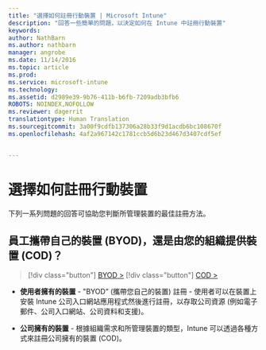 ```yaml
---
title: "選擇如何註冊行動裝置 | Microsoft Intune"
description: "回答一些簡單的問題，以決定如何在 Intune 中註冊行動裝置"
keywords: 
author: NathBarn
ms.author: nathbarn
manager: angrobe
ms.date: 11/14/2016
ms.topic: article
ms.prod: 
ms.service: microsoft-intune
ms.technology: 
ms.assetid: d2989e39-9b76-411b-b6fb-7209adb3bfb6
ROBOTS: NOINDEX,NOFOLLOW
ms.reviewer: dagerrit
translationtype: Human Translation
ms.sourcegitcommit: 3a00f9cdfb137306a28b33f9d1acdb6bc108670f
ms.openlocfilehash: 4af2a967142c1781ccb5d6b23d467d3407cdf5ef


---
```


# <a name="choose-how-to-enroll-mobile-devices"></a>選擇如何註冊行動裝置

下列一系列問題的回答可協助您判斷所管理裝置的最佳註冊方法。

## <a name="do-employees-bring-their-own-devices-byod-or-are-devices-provided-by-your-organization-cod"></a>**員工攜帶自己的裝置 (BYOD)，還是由您的組織提供裝置 (COD)？**

> [!div class="button"]
[BYOD >](choose-how-to-enroll-devices2.md)
> [!div class="button"]
[COD >](choose-how-to-enroll-devices3.md)

- **使用者擁有的裝置** - "BYOD” (攜帶您自己的裝置) 註冊 - 使用者可以在裝置上安裝 Intune 公司入口網站應用程式然後進行註冊，以存取公司資源 (例如電子郵件、公司入口網站、公司資料和支援)。  

- **公司擁有的裝置** - 根據組織需求和所管理裝置的類型，Intune 可以透過各種方式來註冊公司擁有的裝置 (COD)。



<!--HONumber=Nov16_HO3-->


